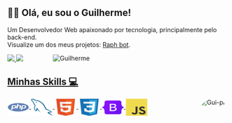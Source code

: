 ## 👋🏻 Olá, eu sou o Guilherme!

<div>
  <p>
    Um Desenvolvedor Web apaixonado por tecnologia, principalmente pelo back-end. <br>
    Visualize um dos meus projetos: <a href="">Raph bot</a>.
   </p>
<img src="https://raw.githubusercontent.com/MicaelliMedeiros/micaellimedeiros/master/image/computer-illustration.png" min-width="400px" max-width="400px" width="400px" align="right" alt="Guilherme">
</div>

<div>
  <a href="https://github.com/Guilherme-TI">
  <img height="135em" src="https://github-readme-stats.vercel.app/api?username=Guilherme-TI&show_icons=true&theme=jolly&include_all_commits=true&count_private=true">
  <img height="160em" src="https://github-readme-stats.vercel.app/api/top-langs/?username=Guilherme-TI&layout=compact&langs_count=7&theme=jolly">
</div>
<div style="display: inline_block">
  <h2>Minhas Skills 💻</h2>
  <img align="center" alt="Gui-PHP" height="40" width="50" src="https://raw.githubusercontent.com/devicons/devicon/master/icons/php/php-plain.svg">
  <img align="center" alt="Gui-Sql" height="40" width="50" src="https://raw.githubusercontent.com/devicons/devicon/master/icons/mysql/mysql-plain.svg">
  <img align="center" alt="Gui-HTML" height="40" width="50" src="https://raw.githubusercontent.com/devicons/devicon/master/icons/html5/html5-original.svg">
  <img align="center" alt="Gui-CSS" height="40" width="50" src="https://raw.githubusercontent.com/devicons/devicon/master/icons/css3/css3-original.svg">
  <img align="center" alt="Gui-Bootstrap" height="40" width="50" src="https://raw.githubusercontent.com/devicons/devicon/master/icons/bootstrap/bootstrap-original.svg">
    <img align="center" alt="Gui-js" height="40" width="50" src="https://raw.githubusercontent.com/devicons/devicon/master/icons/javascript/javascript-original.svg">
  <img align="right" alt="Gui-pic" height="150" style="border-radius:50px;" src="https://th.bing.com/th/id/OIP.76D1cis7Pn9oDSA_p50TBgHaHa?pid=ImgDet&w=800&h=800&rs=1">
</div>
